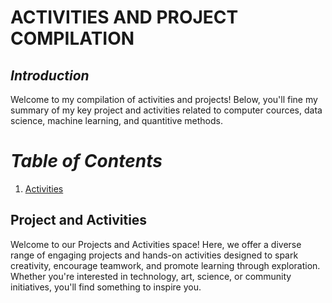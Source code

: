 
# **ACTIVITIES AND PROJECT COMPILATION**

## ***Introduction***

Welcome to my compilation of activities and projects! Below, you'll fine my summary of my key project and activities related to computer cources, data science, machine learning, and quantitive methods.

# ***Table of Contents***

1.   [Activities](##Project-and-Activities)

## Project and Activities

Welcome to our Projects and Activities space! Here, we offer a diverse range of engaging projects and hands-on activities designed to spark creativity, encourage teamwork, and promote learning through exploration. Whether you're interested in technology, art, science, or community initiatives, you'll find something to inspire you.
